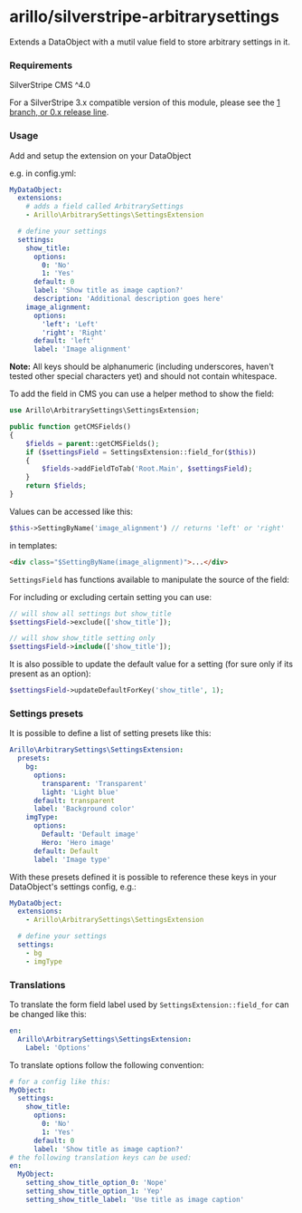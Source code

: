 # arillo/silverstripe-arbitrarysettings

Extends a DataObject with a mutil value field to store arbitrary settings in it.

### Requirements

SilverStripe CMS ^4.0

For a SilverStripe 3.x compatible version of this module, please see the [1 branch, or 0.x release line](https://github.com/arillo/silverstripe-arbitrarysettings/tree/1.0).

### Usage

Add and setup the extension on your DataObject

e.g. in config.yml:

```yml
MyDataObject:
  extensions:
    # adds a field called ArbitrarySettings
    - Arillo\ArbitrarySettings\SettingsExtension

  # define your settings
  settings:
    show_title:
      options:
        0: 'No'
        1: 'Yes'
      default: 0
      label: 'Show title as image caption?'
      description: 'Additional description goes here'
    image_alignment:
      options:
        'left': 'Left'
        'right': 'Right'
      default: 'left'
      label: 'Image alignment'
```

**Note:** All keys should be alphanumeric (including underscores, haven't tested other special characters yet) and should not contain whitespace.

To add the field in CMS you can use a helper method to show the field:

```php
use Arillo\ArbitrarySettings\SettingsExtension;

public function getCMSFields()
{
    $fields = parent::getCMSFields();
    if ($settingsField = SettingsExtension::field_for($this))
    {
        $fields->addFieldToTab('Root.Main', $settingsField);
    }
    return $fields;
}
```

Values can be accessed like this:

```php
$this->SettingByName('image_alignment') // returns 'left' or 'right'
```

in templates:

```html
<div class="$SettingByName(image_alignment)">...</div>
```

`SettingsField` has functions available to manipulate the source of the field:

For including or excluding certain setting you can use:

```php
// will show all settings but show_title
$settingsField->exclude(['show_title']);

// will show show_title setting only
$settingsField->include(['show_title']);
```

It is also possible to update the default value for a setting (for sure only if its present as an option):

```php
$settingsField->updateDefaultForKey('show_title', 1);
```

### Settings presets

It is possible to define a list of setting presets like this:

```yml
Arillo\ArbitrarySettings\SettingsExtension:
  presets:
    bg:
      options:
        transparent: 'Transparent'
        light: 'Light blue'
      default: transparent
      label: 'Background color'
    imgType:
      options:
        Default: 'Default image'
        Hero: 'Hero image'
      default: Default
      label: 'Image type'
```

With these presets defined it is possible to reference these keys in your DataObject's settings config, e.g.:

```yml
MyDataObject:
  extensions:
    - Arillo\ArbitrarySettings\SettingsExtension

  # define your settings
  settings:
    - bg
    - imgType
```

### Translations

To translate the form field label used by `SettingsExtension::field_for` can be changed like this:

```yml
en:
  Arillo\ArbitrarySettings\SettingsExtension:
    Label: 'Options'
```

To translate options follow the following convention:

```yml
# for a config like this:
MyObject:
  settings:
    show_title:
      options:
        0: 'No'
        1: 'Yes'
      default: 0
      label: 'Show title as image caption?'
# the following translation keys can be used:
en:
  MyObject:
    setting_show_title_option_0: 'Nope'
    setting_show_title_option_1: 'Yep'
    setting_show_title_label: 'Use title as image caption'
```
